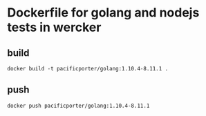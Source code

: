# Dockerfile for golang and nodejs tests in wercker

## build

```
docker build -t pacificporter/golang:1.10.4-8.11.1 .
```

## push

```
docker push pacificporter/golang:1.10.4-8.11.1
```
